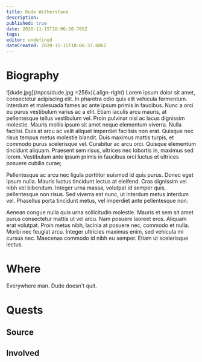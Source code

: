 ```yaml
---
title: Dude Witherstone
description: 
published: true
date: 2020-11-15T18:06:50.785Z
tags: 
editor: undefined
dateCreated: 2020-11-15T18:06:37.686Z
---
```


# Biography
![dude.jpg](/npcs/dude.jpg =256x){.align-right}
Lorem ipsum dolor sit amet, consectetur adipiscing elit. In pharetra odio quis elit vehicula fermentum. Interdum et malesuada fames ac ante ipsum primis in faucibus. Nunc a orci eu purus vestibulum varius ac a elit. Etiam iaculis arcu mauris, at pellentesque tellus vestibulum vel. Proin pulvinar nisi ac lacus dignissim molestie. Mauris mollis ipsum sit amet neque elementum viverra. Nulla facilisi. Duis at arcu ac velit aliquet imperdiet facilisis non erat. Quisque nec risus tempus metus molestie blandit. Duis maximus mattis turpis, et commodo purus scelerisque vel. Curabitur ac arcu orci. Quisque elementum tincidunt aliquam. Praesent sem risus, ultrices nec lobortis in, maximus sed lorem. Vestibulum ante ipsum primis in faucibus orci luctus et ultrices posuere cubilia curae;

Pellentesque ac arcu nec ligula porttitor euismod id quis purus. Donec eget ipsum nulla. Mauris luctus tincidunt lectus at eleifend. Cras dignissim vel nibh vel bibendum. Integer urna massa, volutpat id semper quis, pellentesque non risus. Sed viverra est nunc, ut interdum metus interdum vel. Phasellus porta tincidunt metus, vel imperdiet ante pellentesque non.

Aenean congue nulla quis urna sollicitudin molestie. Mauris et sem sit amet purus consectetur mattis ut vel arcu. Nam posuere laoreet eros. Aliquam erat volutpat. Proin metus nibh, lacinia at posuere nec, commodo et nulla. Morbi nec feugiat arcu. Integer ultricies maximus enim, sed vehicula mi cursus nec. Maecenas commodo id nibh eu semper. Etiam ut scelerisque lectus.
# Where
Everywhere man. Dude doesn't quit.
# Quests
## Source
## Involved